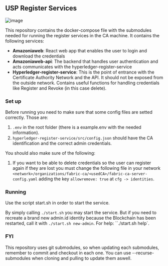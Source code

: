 ## USP Register Services

![image](https://user-images.githubusercontent.com/26912764/124205138-fe488280-dab6-11eb-9c97-7d5003050961.png)

This repository contains the docker-compose file with the submodules needed for running the register services in the CA machine.
It contains the following services:
* **Amazoniaweb**: React web app that enables the user to login and download the credentials
* **Amazoniaweb-api**: The backend that handles user authentication and acts communicates with the hyperledger-register-service
* **Hyperledger-register-service**: This is the point of entrance with the Certificate Authority Network and the API. It should not be exposed from the outside network. Contains useful functions for handling credentials like Register and Revoke (in this case delete).

### Set up

Before running you need to make sure that some config files are setted correctly. Those are:

1. `.env` in the root folder (there is a example.env with the needed information).
2. `hyperledger-register-service/src/config.json` should have the CA identification and the correct admin credentials.

You should also make sure of the following:

1. If you want to be able to delete credentials so the user can register again if they are lost you must change the following file in your network `<network>/organizations/fabric-ca/<usedCA>/fabric-ca-server-config.yaml` adding the key `allowremove: true` at `cfg -> identities`.

### Running

Use the script start.sh in order to start the service.

By simply calling `./start.sh` you may start the service. But if you need to recreate a brand new admin.id identity because the Blockchain has been restarted, call it with `./start.sh new-admin`. For help: ``./start.sh help`.


### FYI

This repository uses git submodules, so when updating each submodules, remember to commit and checkout in each one.
You can use --recurse-submodules when cloning and pulling to update them aswell.
